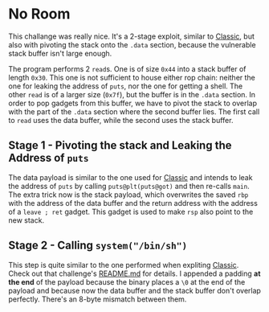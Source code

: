 # No Room
This challange was really nice.
It's a 2-stage exploit, similar to [Classic](../clasic), but also with pivoting the stack onto the `.data` section, because the vulnerable stack buffer isn't large enough.

The program performs 2 `read`s.
One is of size `0x44` into a stack buffer of length `0x30`.
This one is not sufficient to house either rop chain: neither the one for leaking the address of `puts`, nor the one for getting a shell.
The other `read` is of a larger size (`0x7f`), but the buffer is in the `.data` section.
In order to pop gadgets from this buffer, we have to pivot the stack to overlap with the part of the `.data` section where the second buffer lies.
The first call to `read` uses the data buffer, while the second uses the stack buffer.

## Stage 1 - Pivoting the stack and Leaking the Address of `puts`
The data payload is similar to the one used for [Classic](../clasic) and intends to leak the address of `puts` by calling `puts@plt(puts@got)` and then re-calls `main`.
The extra trick now is the stack payload, which overwrites the saved `rbp` with the address of the data buffer and the return address with the address of a `leave ; ret` gadget.
This gadget is used to make `rsp` also point to the new stack.

## Stage 2 - Calling `system("/bin/sh")`
This step is quite similar to the one performed when expliting [Classic](../clasic).
Check out that challenge's [README.md](../clasic/README.md) for details.
I appended a padding **at the end** of the payload because the binary places a `\0` at the end of the payload and because now the data buffer and the stack buffer don't overlap perfectly.
There's an 8-byte mismatch between them.
